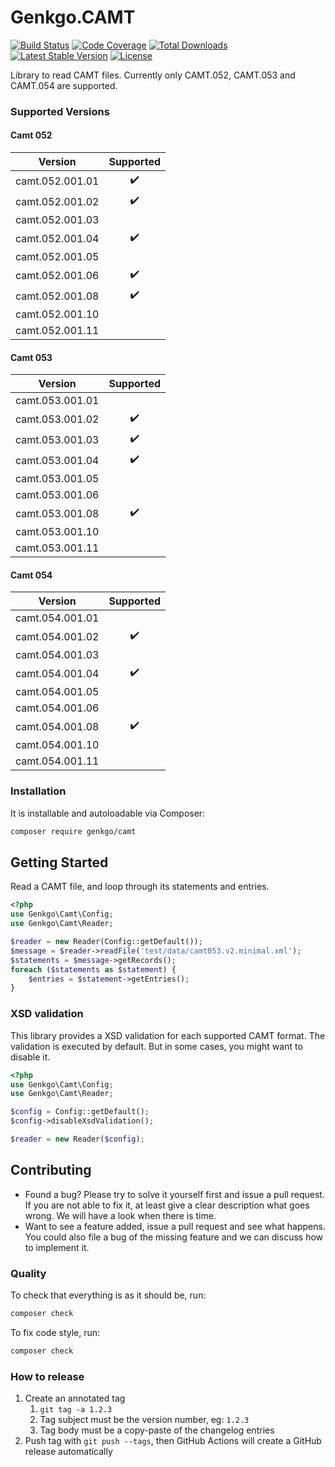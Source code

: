 # Genkgo.CAMT

[![Build Status](https://github.com/genkgo/camt/workflows/main/badge.svg)](https://github.com/genkgo/camt/actions)
[![Code Coverage](https://codecov.io/gh/genkgo/camt/branch/main/graph/badge.svg)](https://codecov.io/gh/genkgo/camt)
[![Total Downloads](https://poser.pugx.org/genkgo/camt/downloads.png)](https://packagist.org/packages/genkgo/camt)
[![Latest Stable Version](https://poser.pugx.org/genkgo/camt/v/stable.png)](https://packagist.org/packages/genkgo/camt)
[![License](https://poser.pugx.org/genkgo/camt/license.png)](https://packagist.org/packages/genkgo/camt)

Library to read CAMT files. Currently only CAMT.052, CAMT.053 and CAMT.054 are supported.

### Supported Versions

#### Camt 052

|     Version     |     Supported      |
|:---------------:|:------------------:|
| camt.052.001.01 | :heavy_check_mark: |
| camt.052.001.02 | :heavy_check_mark: |
| camt.052.001.03 |                    |
| camt.052.001.04 | :heavy_check_mark: |
| camt.052.001.05 |                    |
| camt.052.001.06 | :heavy_check_mark: |
| camt.052.001.08 | :heavy_check_mark: |
| camt.052.001.10 |                    |
| camt.052.001.11 |                    |

#### Camt 053

|     Version     |     Supported      |
|:---------------:|:------------------:|
| camt.053.001.01 |                    |
| camt.053.001.02 | :heavy_check_mark: |
| camt.053.001.03 | :heavy_check_mark: |
| camt.053.001.04 | :heavy_check_mark: |
| camt.053.001.05 |                    |
| camt.053.001.06 |                    |
| camt.053.001.08 | :heavy_check_mark: |
| camt.053.001.10 |                    |
| camt.053.001.11 |                    |

#### Camt 054

|     Version     |     Supported      |
|:---------------:|:------------------:|
| camt.054.001.01 |                    |
| camt.054.001.02 | :heavy_check_mark: |
| camt.054.001.03 |                    |
| camt.054.001.04 | :heavy_check_mark: |
| camt.054.001.05 |                    |
| camt.054.001.06 |                    |
| camt.054.001.08 | :heavy_check_mark: |
| camt.054.001.10 |                    |
| camt.054.001.11 |                    |

### Installation

It is installable and autoloadable via Composer:

```sh
composer require genkgo/camt
```

## Getting Started

Read a CAMT file, and loop through its statements and entries.

```php
<?php
use Genkgo\Camt\Config;
use Genkgo\Camt\Reader;

$reader = new Reader(Config::getDefault());
$message = $reader->readFile('test/data/camt053.v2.minimal.xml');
$statements = $message->getRecords();
foreach ($statements as $statement) {
    $entries = $statement->getEntries();
}
```



### XSD validation
   
This library provides a XSD validation for each supported CAMT format. The validation is executed by default. But in some cases, you might want to disable it.

```php
<?php
use Genkgo\Camt\Config;
use Genkgo\Camt\Reader;

$config = Config::getDefault();
$config->disableXsdValidation();

$reader = new Reader($config);
```
   

## Contributing

- Found a bug? Please try to solve it yourself first and issue a pull request. If you are not able to fix it, at least
  give a clear description what goes wrong. We will have a look when there is time.
- Want to see a feature added, issue a pull request and see what happens. You could also file a bug of the missing
  feature and we can discuss how to implement it.


### Quality

To check that everything is as it should be, run:

```sh
composer check
```

To fix code style, run:

```sh
composer check
```

### How to release

1. Create an annotated tag
    1. `git tag -a 1.2.3`
    1. Tag subject must be the version number, eg: `1.2.3`
    1. Tag body must be a copy-paste of the changelog entries
1. Push tag with `git push --tags`, then GitHub Actions will create a GitHub release automatically
